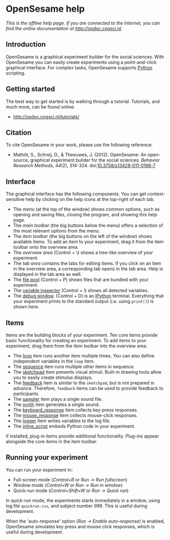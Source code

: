 # OpenSesame help

*This is the offline help page. If you are connected to the Internet,
you can find the online documentation at <http://osdoc.cogsci.nl>.*

## Introduction

OpenSesame is a graphical experiment builder for the social sciences. With OpenSesame you can easily create experiments using a point-and-click graphical interface. For complex tasks, OpenSesame supports [Python] scripting.

## Getting started

The best way to get started is by walking through a tutorial. Tutorials, and much more, can be found online:

- <http://osdoc.cogsci.nl/tutorials/>

## Citation

To cite OpenSesame in your work, please use the following reference:

- Mathôt, S., Schreij, D., & Theeuwes, J. (2012). OpenSesame: An open-source, graphical experiment builder for the social sciences. *Behavior Research Methods*, *44*(2), 314-324. doi:[10.3758/s13428-011-0168-7](http://dx.doi.org/10.3758/s13428-011-0168-7)

## Interface

The graphical interface has the following components. You can get
context-sensitive help by clicking on the help icons at the top-right of
each tab.

- The *menu* (at the top of the window) shows common options, such as opening and saving files, closing the program, and showing this help page.
- The *main toolbar* (the big buttons below the menu) offers a selection of the most relevant options from the menu.
- The *item toolbar* (the big buttons on the left of the window) shows available items. To add an item to your experiment, drag it from the item toolbar onto the overview area.
- The *overview area* (Control + \\) shows a tree-like overview of your experiment.
- The *tab area* contains the tabs for editing items. If you click on an item in the overview area, a corresponding tab opens in the tab area. Help is displayed in the tab area as well.
- The [file pool](opensesame://help.pool) (Control + P) shows files that are bundled with your experiment.
-   The [variable inspector](opensesame://help.extension.variable_inspector) (Control + I) shows all detected variables.
-   The [debug window](opensesame://help.stdout). (Control + D) is an [IPython] terminal. Everything that your experiment prints to the standard output (i.e. using `print()`) is shown here.

## Items

Items are the building blocks of your experiment. Ten core items provide basic functionality for creating an experiment. To add items to your experiment, drag them from the item toolbar into the overview area.

- The [loop](opensesame://help.loop) item runs another item multiple times. You can also define independent variables in the `loop` item.
- The [sequence](opensesame://help.sequence) item runs multiple other items in sequence.
- The [sketchpad](opensesame://help.sketchpad) item presents visual stimuli. Built-in drawing tools allow you to easily create stimulus displays.
- The [feedback](opensesame://help.feedback) item is similar to the `sketchpad`, but is not prepared in advance. Therefore, `feedback` items can be used to provide feedback to participants.
- The [sampler](opensesame://help.sampler) item plays a single sound file.
- The [synth](opensesame://help.synth) item generates a single sound.
- The [keyboard_response](opensesame://help.keyboard_response) item collects key-press responses.
- The [mouse_response](opensesame://help.mouse_response) item collects mouse-click responses.
- The [logger](opensesame://help.logger) item writes variables to the log file.
- The [inline_script](opensesame://help.inline_script) embeds Python code in your experiment.

If installed, plug-in items provide additional functionality. Plug-ins appear alongside the core items in the item toolbar.

## Running your experiment

You can run your experiment in:

- Full-screen mode (*Control+R* or *Run -> Run fullscreen*)
- Window mode (*Control+W* or *Run -> Run in window*)
- Quick-run mode (*Control+Shift+W* or *Run -> Quick run*)

In quick-run mode, the experiments starts immediately in a window, using log file `quickrun.csv`, and subject number 999. This is useful during development.

When the 'auto-response' option (*Run -> Enable auto-response*) is enabled, OpenSesame simulates key press and mouse click responses, which is useful during development.

[python]: http://www.python.org/
[ipython]: http://www.ipython.org/
